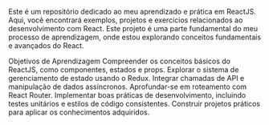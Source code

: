 Este é um repositório dedicado ao meu aprendizado e prática em ReactJS. Aqui, você encontrará exemplos, projetos e exercícios relacionados ao desenvolvimento com React. Este projeto é uma parte fundamental do meu processo de aprendizagem, onde estou explorando conceitos fundamentais e avançados do React.

Objetivos de Aprendizagem
Compreender os conceitos básicos do ReactJS, como componentes, estados e props.
Explorar o sistema de gerenciamento de estado usando o Redux.
Integrar chamadas de API e manipulação de dados assíncronos.
Aprofundar-se em roteamento com React Router.
Implementar boas práticas de desenvolvimento, incluindo testes unitários e estilos de código consistentes.
Construir projetos práticos para aplicar os conhecimentos adquiridos.
